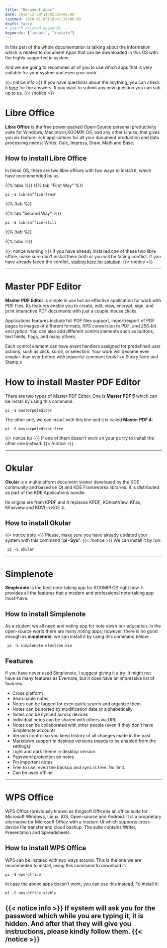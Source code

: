 ```yaml
---
title: "Document Apps"
date: 2018-12-29T11:02:05+06:00
lastmod: 2020-01-05T10:42:26+06:00
draft: false
# search related keywords
keywords: ["induct", "instate"]
---
```

In this part of the whole documentation is talking about the information which is related to document Apps that can be downloaded in this OS with the highly supported in system.

And we are going to recommen all of you to use which apps that is very suitable for your system and even your work.


{{< notice info >}}
If you have questions about the anything, you can check it [here](#) for the answers. If you want to submit any new question you can sub up to us.
{{< /notice >}}

# Libre Office
**Libra Office** is the free power-packed Open-Source personal productivity suite for Windows, Macintosh,KOOMPI OS, and any other Linuxs, that gives you six feature-rich applications for all your document production and data processing needs: Writer, Calc, Impress, Draw, Math and Base.

## How to install Libre Office
In these OS, there are two libre offices with two ways to install it, which have recommended by us.

{{% tabs %}}
  {{% tab "First Way" %}}
   ```
pi -S libreoffice-fresh  
   ```
  {{% /tab %}}

  {{% tab "Second Way" %}}
  ```
 pi -S libreoffice-still  
  ```
  {{% /tab %}}

{{% tabs %}}

{{< notice warning >}}
If you have already installed one of these two libre office, make sure don't install them both or you will be facing conflict. If you have already faced the conflict, [visiting here for solution](#).
{{< /notice >}}

---
# Master PDF Editor
**Master PDF Editor** is simple in use but an effective application for work with PDF files. Its features enable you to create, edit, view, encrypt, sign, and print interactive PDF documents with just a couple mouse clicks. 

Applications features include full PDF files support, import/export of PDF pages to images of different formats, XPS conversion to PDF, and 256-bit encryption. You can also add different control elements such as buttons, text fields, flags, and many others. 

Each control element can have event handlers assigned for predefined user actions, such as click, scroll, or selection. Your work will become even simpler than ever before with powerful comment tools like Sticky Note and Stamp.s

# How to install Master PDF Editor
There are two types of Master PDF Editor, One is **Master PDF 5** which can be install by using this command:
```
pi -S masterpdfeditor
```
The other one, we can install with this line and it is called **Master PDF 4**:
```
pi -S masterpdfeditor-free
```
{{< notice tip >}}
If one of them doesn't work on your pc try to install the other one instead.
{{< /notice >}}

---

# Okular
**Okular** is a multiplatform document viewer developed by the KDE community and based on Qt and 
KDE Frameworks libraries. It is distributed as part of the KDE Applications bundle. 

Its origins are from KPDF and it replaces KPDF, KGhostView, KFax, KFaxview and KDVI in KDE 4.

## How to install Okular

{{< notice note >}}
Please, make sure you have already updated your system with this command "**pi -Syu**".
{{< /notice >}}
We can install it by run:
```
 pi -S okular
```

---

# Simplenote
**Simplenote** is the best note-taking app for KOOMPI OS right now. It provides all the features that a modern and professional note-taking app must-have.

## How to install Simplenote
As a student we all need and noting app for note down our education. In the open-source world there are many noting apps; however, there is no good enough as **simplenote**. we can install it by using this command below:
```
 pi -S simplenote-electron-bin
```

## Features
If you have never used Simplenote, I suggest giving it a try. It might not have as many features as 
Evernote, but it does have an impressive list of features.

- Cross platform
- Searchable notes
- Notes can be tagged for even quick search and organize them
- Notes can be sorted by modification date or alphabetically
- Notes can be synced across devices
- Individual notes can be shared with others via URL
- Notes can be collaborated with other people (even if they don’t have Simplenote account)
- Version control so you keep history of all changes made in the past
- Markdown support in desktop versions (needs to be enabled from the settings)
- Light and dark theme in desktop version
- Password protection on notes
- Pin important notes
- Free to use, even the backup and sync is free. No limit.
- Can be used offline

---

# WPS Office
WPS Office (previously known as Kingsoft Office)is an office suite for Microsoft Windows, Linux, iOS, Open-source and Android. It is a proprietary alternative for Microsoft Office with a modern UI which supports cross-device file transfer and cloud backup. The suite contains Writer, Presentation and Spreadsheets. 

## How to install WPS Office
WPS can be instaled with two ways around. This is the one we are recommeded to install, using this command to download it:
```
pi -S wps-office
```
In case the above apps doesn't work, you can use this instead, To install it:
```
pi -S wps-office-stable
```
{{< notice info >}}
If system will ask you for the password which while you are typing it, it is hidden. And after that they will give you instructions, please kindly follow them.
{{< /notice >}}
---